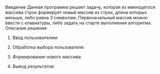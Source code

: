 Введение
Данная программа решает задачу, которая из имеющегося массива строк формирует новый массив из строк, длина которых меньше, либо равна 3 символам. Первоначальный массив можно ввести с клавиатуры, либо задать на старте выполнения алгоритма.
Описание решения:
1. Ввод пользователем:

2. Обработка выбора пользователя:

3. Формирование нового массива:

4. Вывод результатов:
